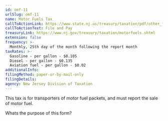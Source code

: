 ```yaml
---
id: omf-11
urlSlug: omf-11
name: Motor Fuels Tax
callToActionLink: https://www.state.nj.us/treasury/taxation/pdf/other_forms/motorfuel/omf11.pdf
callToActionText: File and Pay
treasuryLink: https://www.nj.gov/treasury/taxation/motorfuels.shtml
extension: false
frequency: >-
  Monthly, 25th day of the month following the report month
taxRates: >-
  Gasoline - per gallon - $0.105
  Diesel - per gallon - $0.135
  Aviation fuel - per gallon - $0.02
additionalInfo:
filingMethod: paper-or-by-mail-only
filingDetails:
agency: New Jersey Division of Taxation
---
```


This tax is for transporters of motor fuel packets, and must report the sale of motor fuel.

Whats the purpose of this form?
